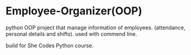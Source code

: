 # Employee-Organizer(OOP)
python OOP project that manage information of employees. (attendance, personal details and shifts). 
used with commend line.

build for She Codes Python course. 
